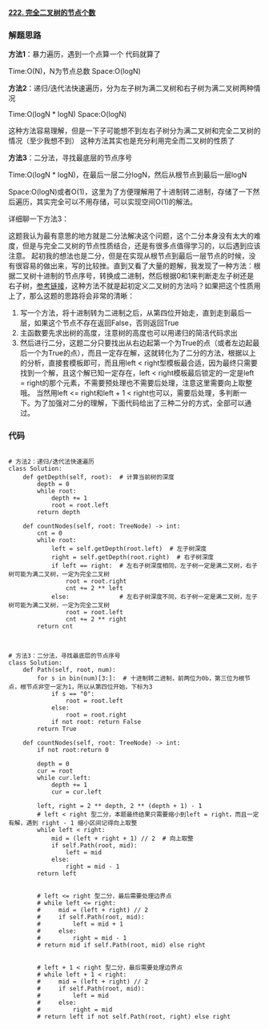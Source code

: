 **[222. 完全二叉树的节点个数](https://leetcode-cn.com/problems/count-complete-tree-nodes/)**



### 解题思路
**方法1**：暴力遍历，遇到一个点算一个
代码就算了

Time:O(N)，N为节点总数
Space:O(logN)

**方法2**：递归/迭代法快速遍历，分为左子树为满二叉树和右子树为满二叉树两种情况

Time:O(logN * logN)
Space:O(logN)

这种方法容易理解，但是一下子可能想不到左右子树分为满二叉树和完全二叉树的情况（至少我想不到）
这种方法其实也是充分利用完全而二叉树的性质了


**方法3**：二分法，寻找最底层的节点序号

Time:O(logN * logN)，在最后一层二分logN，然后从根节点到最后一层logN

Space:O(logN)或者O(1)，这里为了方便理解用了十进制转二进制，存储了一下然后遍历，其实完全可以不用存储，可以实现空间O(1)的解法。

详细聊一下方法3：

这题我认为最有意思的地方就是二分法解决这个问题，这个二分本身没有太大的难度，但是与完全二叉树的节点性质结合，还是有很多点值得学习的，以后遇到应该注意。
起初我的想法也是二分，但是在实现从根节点到最后一层节点的时候，没有很容易的做出来，写的比较挫。直到又看了大量的题解，我发现了一种方法：根据二叉树十进制的节点序号，转换成二进制，然后根据0和1来判断走左子树还是右子树，[参考链接](https://leetcode.com/problems/count-complete-tree-nodes/discuss/701466/Python-O(log-n-*-log-n)-solution-with-Binary-Search-explained)，这种方法不就是起初定义二叉树的方法吗？如果把这个性质用上了，那么这题的思路将会非常的清晰：
1. 写一个方法，将十进制转为二进制之后，从第四位开始走，直到走到最后一层，如果这个节点不存在返回False，否则返回True
2. 主函数要先求出树的高度，注意树的高度也可以用递归的简洁代码求出
3. 然后进行二分，这题二分只要找出从右边起第一个为True的点（或者左边起最后一个为True的点），而且一定存在解，这就转化为了二分的方法，根据以上的分析，直接套模板即可，而且用left < right型模板最合适，因为最终只需要找到一个解，且这个解已知一定存在，left < right模板最后锁定的一定是left = right的那个元素，不需要预处理也不需要后处理，注意这里需要向上取整哦。
当然用left <= right和left + 1 < right也可以，需要后处理，多判断一下。为了加强对二分的理解，下面代码给出了三种二分的方式，全部可以通过。

### 代码

```python3

# 方法2：递归/迭代法快速遍历
class Solution:
    def getDepth(self, root):  # 计算当前树的深度
        depth = 0
        while root:
            depth += 1
            root = root.left
        return depth
    
    def countNodes(self, root: TreeNode) -> int:
        cnt = 0
        while root:
            left = self.getDepth(root.left)  # 左子树深度
            right = self.getDepth(root.right)  # 右子树深度
            if left == right:  # 左右子树深度相同，左子树一定是满二叉树，右子树可能为满二叉树，一定为完全二叉树
                root = root.right
                cnt += 2 ** left
            else:              # 左右子树深度不同，右子树一定是满二叉树，左子树可能为满二叉树，一定为完全二叉树
                root = root.left
                cnt += 2 ** right  
        return cnt



# 方法3：二分法，寻找最底层的节点序号
class Solution:
    def Path(self, root, num):
        for s in bin(num)[3:]:  # 十进制转二进制，前两位为0b，第三位为根节点，根节点非空一定为1，所以从第四位开始，下标为3
            if s == "0": 
                root = root.left
            else:
                root = root.right
            if not root: return False
        return True
    
    def countNodes(self, root: TreeNode) -> int:
        if not root:return 0
        
        depth = 0
        cur = root
        while cur.left:
            depth += 1
            cur = cur.left
        
        left, right = 2 ** depth, 2 ** (depth + 1) - 1
        # left < right 型二分，本题最终结果只需要缩小到left = right，而且一定有解，遇到 right - 1 缩小区间记得向上取整
        while left < right:
            mid = (left + right + 1) // 2  # 向上取整
            if self.Path(root, mid):
                left = mid
            else:
                right = mid - 1
        return left


        # left <= right 型二分，最后需要处理边界点
        # while left <= right:
        #     mid = (left + right) // 2
        #     if self.Path(root, mid):
        #         left = mid + 1
        #     else:
        #         right = mid - 1
        # return mid if self.Path(root, mid) else right


        # left + 1 < right 型二分，最后需要处理边界点
        # while left + 1 < right:
        #     mid = (left + right) // 2
        #     if self.Path(root, mid):
        #         left = mid
        #     else:
        #         right = mid
        # return left if not self.Path(root, right) else right

```
